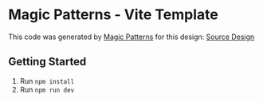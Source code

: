 # Magic Patterns - Vite Template

This code was generated by [Magic Patterns](https://magicpatterns.com) for this design: [Source Design](https://magicpatterns.com/c/rkpsrl5pnfsrs4oo3ecdzt)

## Getting Started

1. Run `npm install`
2. Run `npm run dev`
